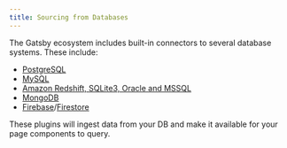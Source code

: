 ```yaml
---
title: Sourcing from Databases
---
```


The Gatsby ecosystem includes built-in connectors to several database systems. These include:

- [PostgreSQL](/plugins/gatsby-source-pg/?=pg)
- [MySQL](/plugins/gatsby-source-mysql/?=mysql)
- [Amazon Redshift, SQLite3, Oracle and MSSQL](https://github.com/mrfunnyshoes/gatsby-source-sql)
- [MongoDB](/plugins/gatsby-source-mongodb/)
- [Firebase](/plugins/gatsby-source-firebase/)/[Firestore](/plugins/gatsby-source-firestore/)

These plugins will ingest data from your DB and make it available for your page components to query.
